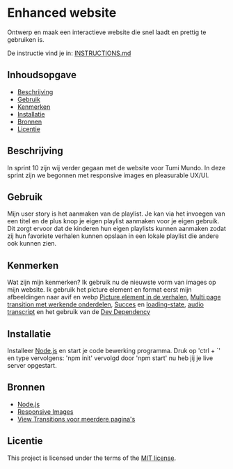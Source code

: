 
# Enhanced website
Ontwerp en maak een interactieve website die snel laadt en prettig te gebruiken is.

De instructie vind je in: [INSTRUCTIONS.md](https://github.com/fdnd-task/enhanced-website/blob/main/docs/INSTRUCTIONS.md)


## Inhoudsopgave

  * [Beschrijving](#beschrijving)
  * [Gebruik](#gebruik)
  * [Kenmerken](#kenmerken)
  * [Installatie](#installatie)
  * [Bronnen](#bronnen)
  * [Licentie](#licentie)

## Beschrijving
In sprint 10 zijn wij verder gegaan met de website voor Tumi Mundo. In deze sprint zijn we begonnen met responsive images en pleasurable UX/UI.
<!-- Voeg een link toe naar je live site 🌐-->

## Gebruik
Mijn user story is het aanmaken van de playlist. Je kan via het invoegen van een titel en de plus knop je eigen playlist aanmaken voor je eigen gebruik. Dit zorgt ervoor dat de kinderen hun eigen playlists kunnen aanmaken zodat zij hun favoriete verhalen kunnen opslaan in een lokale playlist die andere ook kunnen zien.


## Kenmerken
Wat zijn mijn kenmerken? 
Ik gebruik nu de nieuwste vorm van images op mijn website. Ik gebruik het picture element en format eerst mijn afbeeldingen naar avif en webp
[Picture element in de verhalen](https://github.com/Sidopjescherm/user-experience-enhanced-website/blob/e3c7c424bdc09bc69e1f79790dd6c6df46811cea/views/index.liquid#L44),
[Multi page transition met werkende onderdelen](https://github.com/Sidopjescherm/user-experience-enhanced-website/blob/e3c7c424bdc09bc69e1f79790dd6c6df46811cea/views/index.liquid#L21),
[Succes](https://github.com/Sidopjescherm/user-experience-enhanced-website/blob/e3c7c424bdc09bc69e1f79790dd6c6df46811cea/public/algemeen.css#L44) en [loading-state](https://github.com/Sidopjescherm/user-experience-enhanced-website/blob/e3c7c424bdc09bc69e1f79790dd6c6df46811cea/public/algemeen.css#L40),
[audio transcript](https://github.com/Sidopjescherm/user-experience-enhanced-website/blob/e3c7c424bdc09bc69e1f79790dd6c6df46811cea/Tumi_Mundo.js#L1) en het gebruik van de [Dev Dependency](https://github.com/Sidopjescherm/user-experience-enhanced-website/blob/e3c7c424bdc09bc69e1f79790dd6c6df46811cea/package.json#L28)


## Installatie
Installeer [Node.js](https://nodejs.org/en) en start je code bewerking programma. Druk op 'ctrl + `' en type vervolgens: 'npm init' vervolgd door 'npm start' nu heb jij je live server opgestart.

## Bronnen
* [Node.js](https://nodejs.org/en)
* [Responsive Images](https://developer.mozilla.org/en-US/docs/Web/HTML/Guides/Responsive_images)
* [View Transitions voor meerdere pagina's](https://daverupert.com/2023/05/getting-started-view-transitions/)


## Licentie

This project is licensed under the terms of the [MIT license](./LICENSE).
